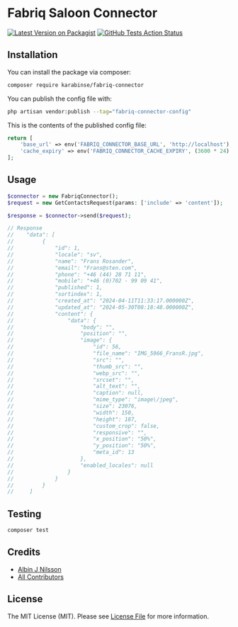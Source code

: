 # Fabriq Saloon Connector

[![Latest Version on Packagist](https://img.shields.io/packagist/v/karabinse/fabriq-connector.svg)](https://packagist.org/packages/karabinse/fabriq-connector)
[![GitHub Tests Action Status](https://img.shields.io/github/actions/workflow/status/karabinse/fabriq-connector/run-tests.yml?branch=main&label=tests&style=flat-square)](https://github.com/karabinse/fabriq-connector/actions?query=workflow%3Arun-tests+branch%3Amain)


## Installation

You can install the package via composer:

```bash
composer require karabinse/fabriq-connector
```

You can publish the config file with:

```bash
php artisan vendor:publish --tag="fabriq-connector-config"
```

This is the contents of the published config file:

```php
return [
    'base_url' => env('FABRIQ_CONNECTOR_BASE_URL', 'http://localhost'),
    'cache_expiry' => env('FABRIQ_CONNECTOR_CACHE_EXPIRY', (3600 * 24) * 7),
];

```

## Usage

```php
$connector = new FabriqConnector();
$request = new GetContactsRequest(params: ['include' => 'content']);

$response = $connector->send($request);

// Response
//    "data": [
//         {
//             "id": 1,
//             "locale": "sv",
//             "name": "Frans Rosander",
//             "email": "Frans@sten.com",
//             "phone": "+46 (44) 28 71 11",
//             "mobile": "+46 (0)702 - 99 09 41",
//             "published": 1,
//             "sortindex": 1,
//             "created_at": "2024-04-11T11:33:17.000000Z",
//             "updated_at": "2024-05-30T08:18:48.000000Z",
//             "content": {
//                 "data": {
//                     "body": "",
//                     "position": "",
//                     "image": {
//                         "id": 56,
//                         "file_name": "IMG_5966_FransR.jpg",
//                         "src": "",
//                         "thumb_src": "",
//                         "webp_src": "",
//                         "srcset": "",
//                         "alt_text": "",
//                         "caption": null,
//                         "mime_type": "image\/jpeg",
//                         "size": 23076,
//                         "width": 150,
//                         "height": 187,
//                         "custom_crop": false,
//                         "responsive": "",
//                         "x_position": "50%",
//                         "y_position": "50%",
//                         "meta_id": 13
//                     },
//                     "enabled_locales": null
//                 }
//             }
//         }
//     ]
```

## Testing

```bash
composer test
```

## Credits

- [Albin J Nilsson](https://github.com/KarabinSE)
- [All Contributors](../../contributors)

## License

The MIT License (MIT). Please see [License File](LICENSE.md) for more information.
